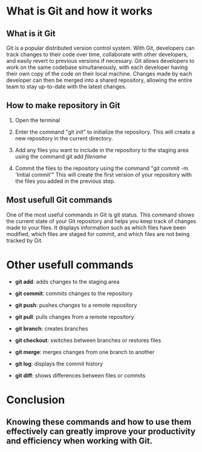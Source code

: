 # What is Git and how it works

## What is it Git 

Git is a popular distributed version control system. With Git, developers can track changes to their code over time, collaborate with other developers, and easily revert to previous versions if necessary. Git allows developers to work on the same codebase simultaneously, with each developer having their own copy of the code on their local machine. Changes made by each developer can then be merged into a shared repository, allowing the entire team to stay up-to-date with the latest changes.

## How to make repository in Git

1. Open the terminal

2. Enter the command "git init" to initialize the repository. This will create a new repository in the current directory.

3. Add any files you want to include in the repository to the staging area using the command git add _filename_

4. Commit the files to the repository using the command "git commit -m 'Initial commit'" This will create the first version of your repository with the files you added in the previous step.

## Most usefull Git commands 

One of the most useful commands in Git is git status. This command shows the current state of your Git repository and helps you keep track of changes made to your files. It displays information such as which files have been modified, which files are staged for commit, and which files are not being tracked by Git.

# Other usefull commands

* **git add**: adds changes to the staging area

* **git commit**: commits changes to the repository

* **git push**: pushes changes to a remote repository

* **git pull**: pulls changes from a remote repository

* **git branch**: creates branches

* **git checkout**: switches between branches or restores files

* **git merge**: merges changes from one branch to another

* **git log**: displays the commit history

* **git diff**: shows differences between files or commits

# Conclusion

## Knowing these commands and how to use them effectively can greatly improve your productivity and efficiency when working with Git.






